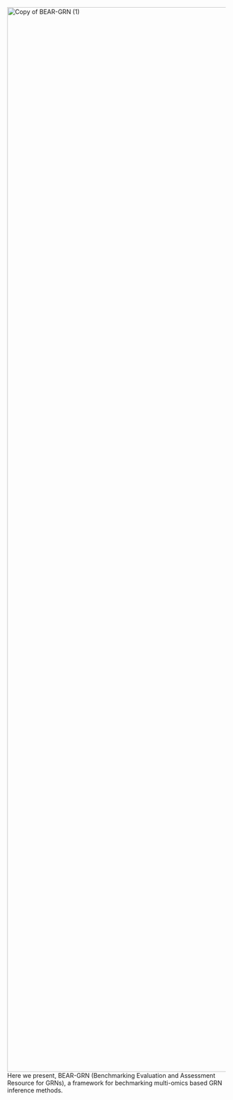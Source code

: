 <img width="3631" height="2453" alt="Copy of BEAR-GRN (1)" src="https://github.com/user-attachments/assets/43dfd572-4b7d-442c-8977-d6e028c53fec" />
Here we present, BEAR-GRN (Benchmarking Evaluation and Assessment Resource for GRNs), a framework for bechmarking multi-omics based GRN inference methods.  
